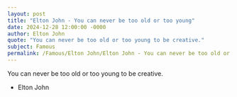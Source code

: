 ```yaml
---
layout: post
title: "Elton John - You can never be too old or too young"
date: 2024-12-28 12:00:00 -0000
author: Elton John
quote: "You can never be too old or too young to be creative."
subject: Famous
permalink: /Famous/Elton John/Elton John - You can never be too old or too young
---
```


You can never be too old or too young to be creative.

- Elton John

